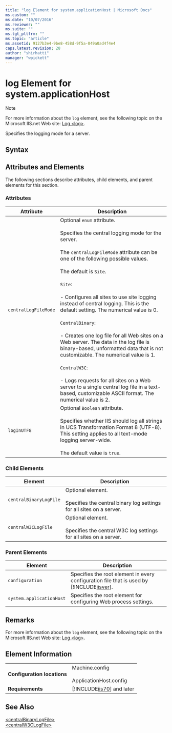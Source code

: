 ```yaml
---
title: "log Element for system.applicationHost | Microsoft Docs"
ms.custom: ""
ms.date: "10/07/2016"
ms.reviewer: ""
ms.suite: ""
ms.tgt_pltfrm: ""
ms.topic: "article"
ms.assetid: 9127b3e4-9be8-458d-9f5a-049a0ad4f4e4
caps.latest.revision: 28
author: "shirhatti"
manager: "wpickett"
---
```

# log Element for system.applicationHost
> [!NOTE]
>  For more information about the `log` element, see the following topic on the Microsoft IIS.net Web site: [Log \<log>](http://www.iis.net/ConfigReference/system.applicationHost/log).  
  
 Specifies the logging mode for a server.  
  
## Syntax  
  
## Attributes and Elements  
 The following sections describe attributes, child elements, and parent elements for this section.  
  
### Attributes  
  
|Attribute|Description|  
|---------------|-----------------|  
|`centralLogFileMode`|Optional `enum` attribute.<br /><br /> Specifies the central logging mode for the server.<br /><br /> The `centralLogFileMode` attribute can be one of the following possible values.<br /><br /> The default is `Site`.<br /><br /> `Site`:<br /><br /> - Configures all sites to use site logging instead of central logging. This is the default setting. The numerical value is 0.<br /><br /> `CentralBinary`:<br /><br /> - Creates one log file for all Web sites on a Web server. The data in the log file is binary-based, unformatted data that is not customizable. The numerical value is 1.<br /><br /> `CentralW3C`:<br /><br /> - Logs requests for all sites on a Web server to a single central log file in a text-based, customizable ASCII format. The numerical value is 2.|  
|`logInUTF8`|Optional `Boolean` attribute.<br /><br /> Specifies whether IIS should log all strings in UCS Transformation Format 8 (UTF-8). This setting applies to all text-mode logging server-wide.<br /><br /> The default value is `true`.|  
  
### Child Elements  
  
|Element|Description|  
|-------------|-----------------|  
|`centralBinaryLogFile`|Optional element.<br /><br /> Specifies the central binary log settings for all sites on a server.|  
|`centralW3CLogFile`|Optional element.<br /><br /> Specifies the central W3C log settings for all sites on a server.|  
  
### Parent Elements  
  
|Element|Description|  
|-------------|-----------------|  
|`configuration`|Specifies the root element in every configuration file that is used by [!INCLUDE[iisver](../../reference/admin/includes/iisver-md.md)].|  
|`system.applicationHost`|Specifies the root element for configuring Web process settings.|  
  
## Remarks  
 For more information about the `log` element, see the following topic on the Microsoft IIS.net Web site: [Log \<log>](http://www.iis.net/ConfigReference/system.applicationHost/log).  
  
## Element Information  
  
|||  
|-|-|  
|**Configuration locations**|Machine.config<br /><br /> ApplicationHost.config|  
|**Requirements**|[!INCLUDE[iis70](../../reference/admin/includes/iis70-md.md)] and later|  
  
## See Also  
 [\<centralBinaryLogFile>](../../reference/admin/centralbinarylogfile-element-for-log.md)   
 [\<centralW3CLogFile>](../../reference/admin/centralw3clogfile-element-for-log.md)